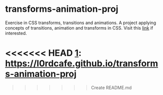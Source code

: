 # transforms-animation-proj
Exercise in CSS transforms, transitions and animations.
A project applying concepts of transitions, animation and transforms in CSS.
Visit this [link][1] if interested.

<<<<<<< HEAD
[1]: https://l0rdcafe.github.io/transforms-animation-proj
=======
[1]: https://l0rdcafe.github.io/transforms-animation-proj
>>>>>>> Create README.md
